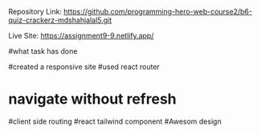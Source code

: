 Repository Link: https://github.com/programming-hero-web-course2/b6-quiz-crackerz-mdshahjalal5.git

Live Site: https://assignment9-9.netlify.app/

#what task has done 

#created a responsive site
#used react router 
# navigate without refresh 
#client side routing 
#react tailwind component 
#Awesom design 
